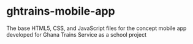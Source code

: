 ghtrains-mobile-app
===================

The base HTML5, CSS, and JavaScript files for the concept mobile app developed for Ghana Trains Service as a school project

